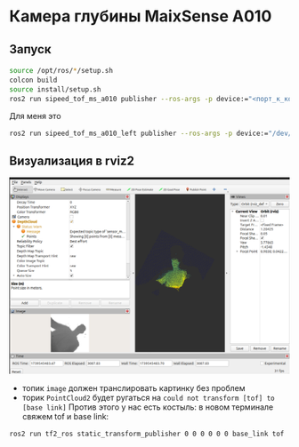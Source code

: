 # Камера глубины MaixSense A010

## Запуск
```bash
source /opt/ros/*/setup.sh
colcon build
source install/setup.sh
ros2 run sipeed_tof_ms_a010 publisher --ros-args -p device:="<порт_к_которому_подключена_камера>"
```
Для меня это
```bash
ros2 run sipeed_tof_ms_a010_left publisher --ros-args -p device:="/dev/ttyUSB0"
```
## Визуализация в rviz2
![картинка](img/Screenshot%20from%202025-02-14%2018-04-56.png)

 - топик ```image``` должен транслировать картинку без проблем
 - торик ```PointCloud2``` будет ругаться на ```could not transform [tof] to [base link]``` Против этого у нас есть костыль: в новом терминале свяжем tof и base link:

 ```bash
 ros2 run tf2_ros static_transform_publisher 0 0 0 0 0 0 base_link tof
```
